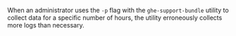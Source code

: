 When an administrator uses the `-p` flag with the `ghe-support-bundle` utility to collect data for a specific number of hours, the utility erroneously collects more logs than necessary.
